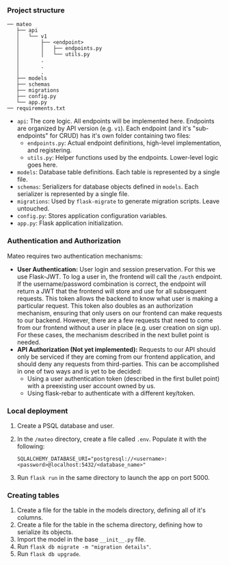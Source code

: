 ### Project structure

```
── mateo
   ├── api
   │   └── v1
   │       ├── <endpoint>
   │       │   ├── endpoints.py
   │       │   └── utils.py
   │       . 
   │       .
   │       .
   ├── models
   ├── schemas
   ├── migrations
   ├── config.py
   └── app.py
── requirements.txt
```

- `api`: The core logic. All endpoints will be implemented here. Endpoints are organized by API version (e.g. `v1`). 
  Each endpoint (and it's "sub-endpoints" for CRUD) has it's own folder containing two files:
    - `endpoints.py`: Actual endpoint definitions, high-level implementation, and registering. 
    - `utils.py`: Helper functions used by the endpoints. Lower-level logic goes here.
- `models`: Database table definitions. Each table is represented by a single file. 
- `schemas`: Serializers for database objects defined in `models`. Each serializer is represented by a single file.
- `migrations`: Used by `flask-migrate` to generate migration scripts. Leave untouched.
- `config.py`: Stores application configuration variables. 
- `app.py`: Flask application initialization.

### Authentication and Authorization

Mateo requires two authentication mechanisms: 

- **User Authentication:** User login and session preservation. For this we use Flask-JWT. To log a user in, the frontend will 
  call the `/auth` endpoint. If the username/password combination is correct, the endpoint will return a JWT that the frontend will 
  store and use for all subsequent requests. This token allows the backend to know what user is making a particular request. This token
  also doubles as an authorization mechanism, ensuring that only users on our frontend can make requests to our backend.
  However, there are a few requests that need to come from our frontend without a user in place (e.g. user creation on sign up).
  For these cases, the mechanism described in the next bullet point is needed.
- **API Authorization (Not yet implemented):** Requests to our API should only be serviced if they are coming from our frontend 
  application, and should deny any requests from third-parties. This can be accomplished in one of two ways and is yet to be decided: 
    - Using a user authentication token (described in the first bullet point) with a preexisting user account owned by us.
    - Using flask-rebar to authenticate with a different key/token.
  

### Local deployment 

1. Create a PSQL database and user.
2. In the `/mateo` directory, create a file called `.env`. Populate it with the following:

   ```
   SQLALCHEMY_DATABASE_URI="postgresql://<username>:<password>@localhost:5432/<database_name>"
   ```
3. Run `flask run` in the same directory to launch the app on port 5000.  

### Creating tables

1. Create a file for the table in the models directory, defining all of it's columns.
2. Create a file for the table in the schema directory, defining how to serialize its objects.
3. Import the model in the base `__init__.py` file.
4. Run `flask db migrate -m "migration details"`. 
5. Run `flask db upgrade`.
